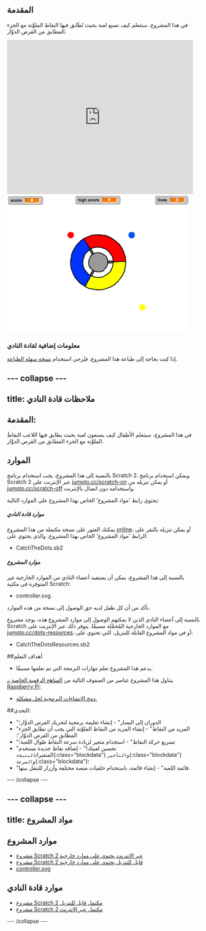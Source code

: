 ## المقدمة

في هذا المشروع، ستتعلم كيف تصنع لعبة بحيث تُطَابق فيها النقاط الملوَّنة مع الجزء المطابق من القرص الدوَّار.

<div class="scratch-preview">
  <iframe allowtransparency="true" width="485" height="402" src="https://scratch.mit.edu/projects/embed/44942820/?autostart=false" frameborder="0"></iframe>
  <img src="images/dots-final.png">
</div>

### معلومات إضافية لقادة النادي

إذا كنت بحاجة إلى طباعة هذا المشروع، فيُرجى استخدام [نسخة سهلة الطباعة](https://projects.raspberrypi.org/en/projects/catch-the-dots/print).


--- collapse ---
---
title: ملاحظات قادة النادي
---


## المقدمة:
في هذا المشروع، سيتعلم الأطفال كيف يصنعون لعبة بحيث يطابق فيها اللاعب النقاطَ الملوَّنة مع الجزء المطابق من القرص الدوَّار.

## الموارد
بالنسبة إلى هذا المشروع، يجب استخدام برنامج Scratch 2. ويمكن استخدام برنامج Scratch 2 عبر الإنترنت على [jumpto.cc/scratch-on](http://jumpto.cc/scratch-on) أو يمكن تنزيله من [jumpto.cc/scratch-off](http://jumpto.cc/scratch-off) واستخدامه دون اتصال بالإنترنت.

يحتوي رابط 'مواد المشروع' الخاص بهذا المشروع على الموارد التالية:

##### موارد قادة النادي

يمكنك العثور على نسخة مكتملة من هذا المشروع <a href="http://scratch.mit.edu/projects/44942820/#editor">online</a>، أو يمكن تنزيله بالنقر على الرابط 'مواد المشروع' الخاص بهذا المشروع، والذي يحتوي على:

+ CatchTheDots.sb2

##### موارد المشروع

بالنسبة إلى هذا المشروع، يمكن أن يستفيد أعضاء النادي من الموارد الخارجية غير المتوفرة في مكتبة Scratch:

+ controller.svg.

تأكد من أن كل طفل لديه حق الوصول إلى نسخة من هذه الموارد.

بالنسبة إلى أعضاء النادي الذين لا يمكنهم الوصول إلى موارد المشروع هذه، يوجد مشروع Scratch مع الموارد الخارجية المُحمَّلة مسبقًا. يتوفر ذلك عبر الإنترنت على [jumpto.cc/dots-resources](http://jumpto.cc/dots-resources)، أو في مواد المشروع القابلة للتنزيل، التي تحتوي على:

+ CatchTheDotsResources.sb2 

##أهداف التعلم
+ يدعم هذا المشروع تعلم مهارات البرمجة التي تم تعلمها مسبقًا.

يتناول هذا المشروع عناصر من الصفوف التالية من [المناهج الرقمية الخاصة بـ Raspberry Pi](http://rpf.io/curriculum):

+ [دمج الإنشاءات البرمجية لحل مشكلة.](https://www.raspberrypi.org/curriculum/programming/builder)

##التحدي:
+ "الدوران إلى اليسار" - إنشاء تعليمة برمجية لتحريك القرص الدوَّار؛
+ "المزيد من النقاط" - إنشاء المزيد من النقاط الملوَّنة التي يجب أن تطابق الجزء المطابق من القرص الدوَّار'؛
+ "تسريع حركة النقاط" - استخدام متغير لزيادة سرعة النقاط طوال اللعبة؛
+ "تحسين لعبتك!" - إضافة نقاط جديدة تستخدم المتغيرات`النتيجة`{:class="blockdata"} و`التأخير`{:class="blockdata"} و`السرعة`{:class="blockdata"}؛
+ "قائمة اللعبة" - إنشاء قائمة، باستخدام خلفيات منصة مختلفة وأزرار للتنقل بينها.

--- /collapse ---


--- collapse ---
---
title: مواد المشروع
---
## موارد المشروع
* [مشروع Scratch 2 عبر الإنترنت يحتوي على موارد خارجية](http://jumpto.cc/dots-resources)
* [مشروع Scratch 2 قابل للتنزيل يحتوي على موارد خارجية](resources/CatchTheDotsResources.sb2)
* [controller.svg](resources/controller.svg)

## موارد قادة النادي
* [مشروع Scratch 2 مكتمل قابل للتنزيل](resources/CatchTheDots.sb2)
* [مشروع Scratch 2 مكتمل عبر الإنترنت](http://scratch.mit.edu/projects/44942820/#editor)

--- /collapse ---